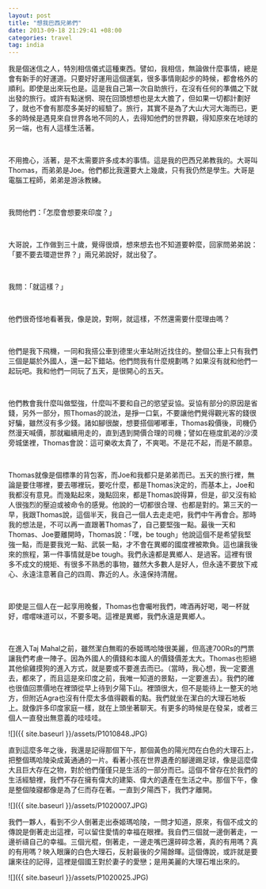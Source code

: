 ```yaml
---
layout: post
title: "想我巴西兄弟們"
date: 2013-09-18 21:29:41 +08:00
categories: travel
tag: india
---
```


我是個迷信之人，特別相信儀式這種東西。譬如，我相信，無論做什麼事情，總是會有新手的好運道。只要好好運用這個運氣，很多事情剛起步的時候，都會格外的順利。即使是出來玩也是。這是我自己第一次自助旅行，在沒有任何的準備之下就出發的旅行。或許有點迷惘、現在回頭想想也是太大膽了，但如果一切都計劃好了，就也不會有那麼多美好的經驗了。旅行，其實不是為了大山大河大海而已，更多的時候是遇見來自世界各地不同的人，去得知他們的世界觀，得知原來在地球的另一端，也有人這樣生活著。

&nbsp;

不用擔心，活著，是不太需要許多成本的事情。這是我的巴西兄弟教我的。大哥叫Thomas，而弟弟是Joe。他們都比我還要大上幾歲，只有我仍然是學生。大哥是電腦工程師，弟弟是游泳教練。

&nbsp;

我問他們：「怎麼會想要來印度？」

&nbsp;

大哥說，工作做到三十歲，覺得很煩，想來想去也不知道要幹麼，回家問弟弟說：「要不要去環遊世界？」兩兄弟說好，就出發了。

&nbsp;

我問：「就這樣？」

&nbsp;

他們很奇怪地看著我，像是說，對啊，就這樣，不然還需要什麼理由嗎？

&nbsp;

他們是我下飛機，一同和我搭公車到德里火車站附近找住的。整個公車上只有我們三個是屬於外國人，還一起下錯站。他們問我有什麼規劃嗎？如果沒有就和他們一起玩吧。我和他們一同玩了五天，是很開心的五天。

&nbsp;

他們教會我什麼叫做堅強，什麼叫不要和自己的慾望妥協。妥協有部分的原因是省錢，另外一部分，照Thomas的說法，是掙一口氣，不要讓他們覺得觀光客的錢很好騙，雖然沒有多少錢。諸如腳很酸，想要搭個嘟嘟車，Thomas殺價後，司機仍然漫天喊價，那就繼續用走的，直到遇到開價合理的司機；譬如在極度飢渴的沙漠旁城堡裡，Thomas會說：這可樂收太貴了，不爽喝。不是花不起，而是不願意。

&nbsp;

Thomas就像是個標準的背包客，而Joe和我都只是弟弟而已。五天的旅行裡，無論是要住哪裡，要去哪裡玩，要吃什麼，都是Thomas決定的，而基本上，Joe和我都沒有意見。而幾點起來，幾點回來，都是Thomas說得算，但是，卻又沒有給人很強烈的壓迫或被命令的感覺。他說的一切都很合理、也都是對的。第三天的一早，我跟Thomas說，這個半天，我自己一個人去走走吧，我們中午再會合。那時我的想法是，不可以再一直跟著Thomas了，自己要堅強一點。最後一天和Thomas、Joe要離開時，Thomas說：「嘿，be tough」他說這個不是希望我堅強一點，而是要我兇一點、武裝一點，才不會在異鄉的國度裡被欺負。這也讓我後來的旅程，第一件事情就是be tough。我們永遠都是異鄉人、是過客。這裡有很多不成文的規矩、有很多不熟悉的事物，雖然大多數人是好人，但永遠不要放下戒心、永遠注意著自己的四周、靠近的人。永遠保持清醒。

&nbsp;

即使是三個人在一起享用晚餐，Thomas也會囑咐我們，啤酒再好喝，喝一杯就好，嚐嚐味道可以，不要多喝。這裡是異鄉，我們永遠是異鄉人。

&nbsp;

在進入Taj Mahal之前，雖然潔白無暇的泰姬瑪哈陵很美麗，但高達700Rs的門票讓我們考慮一陣子。因為外國人的價錢和本國人的價錢價差太大。Thomas也拒絕其他偷雞摸狗的進入方式，就是要或不要進去而已。（當時，我心想，我一定要進去，都來了，而且這是來印度之前，我唯一知道的景點，一定要進去）。我們的確也很值回票價地在裡頭從早上待到夕陽下山。裡頭很大，但不是能待上一整天的地方，但附近Agra也沒有什麼太多值得觀看的點。我們就坐在潔白的大理石地板上。就像許多印度家庭一樣，就在上頭坐著聊天。有更多的時候是在發呆，或者三個人一直發出無意義的哇哇哇。

![]({{ site.baseurl }}/assets/P1010848.JPG)

直到這麼多年之後，我還是記得那個下午，那個黃色的陽光閃在白色的大理石上，把整個瑪哈陵染成黃通通的一片。看著小孩在世界遺產的腳邊踢足球，像是這麼偉大且巨大存在之物，對於他們僅僅只是生活的一部分而已。這個不曾存在於我們的生活經驗裡，我們不存在擁有偉大的建築、偉大的遺產在生活之中。那個下午，像是整個陵寢都像是為了仨而存在著。一直到夕陽西下，我們才離開。

![]({{ site.baseurl }}/assets/P1020007.JPG)

我們一夥人，看到不少人倒著走出泰姬瑪哈陵，一問才知道，原來，有個不成文的傳說是倒著走出這裡，可以留住愛情的幸福在眼裡。我自們三個就一邊倒著走，一邊祈禱自己的幸福。三個光棍，倒著走，一邊走嘴巴還碎碎念著，真的有用嗎？真的有用嗎？映入眼廉的白色大理石，反射最後的夕陽餘暉。這個傳說，或許就是要讓來往的記得，這裡是個國王對於妻子的愛戀；是用美麗的大理石堆出來的。

![]({{ site.baseurl }}/assets/P1020025.JPG)

&nbsp;

